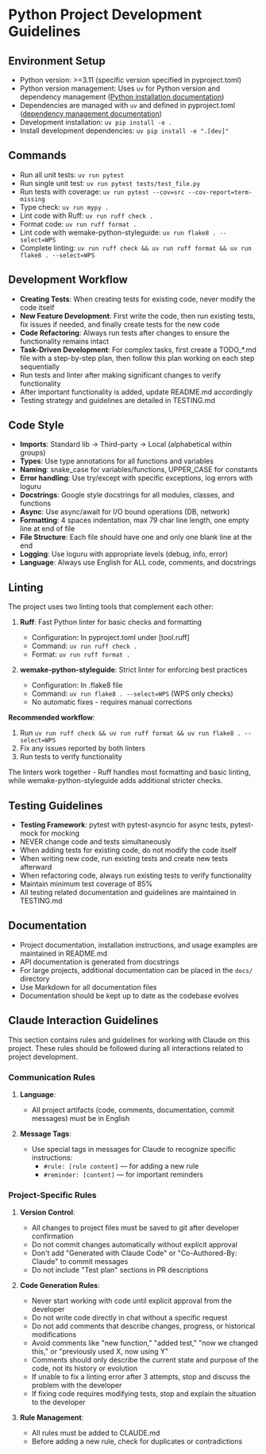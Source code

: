 # Python Project Development Guidelines

## Environment Setup
- Python version: >=3.11 (specific version specified in pyproject.toml)
- Python version management: Uses `uv` for Python version and dependency management ([Python installation documentation](https://docs.astral.sh/uv/guides/install-python/))
- Dependencies are managed with `uv` and defined in pyproject.toml ([dependency management documentation](https://docs.astral.sh/uv/guides/projects/#managing-dependencies))
- Development installation: `uv pip install -e .`
- Install development dependencies: `uv pip install -e ".[dev]"`

## Commands
- Run all unit tests: `uv run pytest`
- Run single unit test: `uv run pytest tests/test_file.py`
- Run tests with coverage: `uv run pytest --cov=src --cov-report=term-missing`
- Type check: `uv run mypy .`
- Lint code with Ruff: `uv run ruff check .`
- Format code: `uv run ruff format .`
- Lint code with wemake-python-styleguide: `uv run flake8 . --select=WPS`
- Complete linting: `uv run ruff check && uv run ruff format && uv run flake8 . --select=WPS`

## Development Workflow
- **Creating Tests**: When creating tests for existing code, never modify the code itself
- **New Feature Development**: First write the code, then run existing tests, fix issues if needed, and finally create tests for the new code
- **Code Refactoring**: Always run tests after changes to ensure the functionality remains intact
- **Task-Driven Development**: For complex tasks, first create a TODO_*.md file with a step-by-step plan, then follow this plan working on each step sequentially
- Run tests and linter after making significant changes to verify functionality
- After important functionality is added, update README.md accordingly
- Testing strategy and guidelines are detailed in TESTING.md

## Code Style
- **Imports**: Standard lib → Third-party → Local (alphabetical within groups)
- **Types**: Use type annotations for all functions and variables
- **Naming**: snake_case for variables/functions, UPPER_CASE for constants
- **Error handling**: Use try/except with specific exceptions, log errors with loguru
- **Docstrings**: Google style docstrings for all modules, classes, and functions
- **Async**: Use async/await for I/O bound operations (DB, network)
- **Formatting**: 4 spaces indentation, max 79 char line length, one empty line at end of file
- **File Structure**: Each file should have one and only one blank line at the end
- **Logging**: Use loguru with appropriate levels (debug, info, error)
- **Language**: Always use English for ALL code, comments, and docstrings

## Linting
The project uses two linting tools that complement each other:

1. **Ruff**: Fast Python linter for basic checks and formatting
   - Configuration: In pyproject.toml under [tool.ruff]
   - Command: `uv run ruff check .`
   - Format: `uv run ruff format .`

2. **wemake-python-styleguide**: Strict linter for enforcing best practices
   - Configuration: In .flake8 file
   - Command: `uv run flake8 . --select=WPS` (WPS only checks)
   - No automatic fixes - requires manual corrections

**Recommended workflow**:
1. Run `uv run ruff check && uv run ruff format && uv run flake8 . --select=WPS`
2. Fix any issues reported by both linters
3. Run tests to verify functionality

The linters work together - Ruff handles most formatting and basic linting, while wemake-python-styleguide adds additional stricter checks.

## Testing Guidelines
- **Testing Framework**: pytest with pytest-asyncio for async tests, pytest-mock for mocking
- NEVER change code and tests simultaneously
- When adding tests for existing code, do not modify the code itself
- When writing new code, run existing tests and create new tests afterward
- When refactoring code, always run existing tests to verify functionality
- Maintain minimum test coverage of 85%
- All testing related documentation and guidelines are maintained in TESTING.md

## Documentation
- Project documentation, installation instructions, and usage examples are maintained in README.md
- API documentation is generated from docstrings
- For large projects, additional documentation can be placed in the `docs/` directory
- Use Markdown for all documentation files
- Documentation should be kept up to date as the codebase evolves

## Claude Interaction Guidelines

This section contains rules and guidelines for working with Claude on this project. These rules should be followed during all interactions related to project development.

### Communication Rules

1. **Language**:
   - All project artifacts (code, comments, documentation, commit messages) must be in English

2. **Message Tags**:
   - Use special tags in messages for Claude to recognize specific instructions:
     - `#rule: [rule content]` — for adding a new rule
     - `#reminder: [content]` — for important reminders

### Project-Specific Rules

1. **Version Control**:
   - All changes to project files must be saved to git after developer confirmation
   - Do not commit changes automatically without explicit approval
   - Don't add "Generated with Claude Code" or "Co-Authored-By: Claude" to commit messages
   - Do not include "Test plan" sections in PR descriptions

2. **Code Generation Rules**:
   - Never start working with code until explicit approval from the developer
   - Do not write code directly in chat without a specific request
   - Do not add comments that describe changes, progress, or historical modifications
   - Avoid comments like "new function," "added test," "now we changed this," or "previously used X, now using Y"
   - Comments should only describe the current state and purpose of the code, not its history or evolution
   - If unable to fix a linting error after 3 attempts, stop and discuss the problem with the developer
   - If fixing code requires modifying tests, stop and explain the situation to the developer

3. **Rule Management**:
   - All rules must be added to CLAUDE.md
   - Before adding a new rule, check for duplicates or contradictions